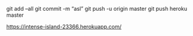 git add –all
git commit -m “asl”
git push -u origin master
git push heroku master


https://intense-island-23366.herokuapp.com/